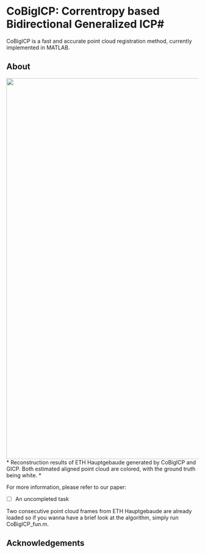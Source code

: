 # CoBigICP: Correntropy based Bidirectional Generalized ICP#

CoBigICP is a fast and accurate point cloud registration method, currently implemented in MATLAB.

## About ##

<img src="https://github.com/Pamphlett/CoBigICP/blob/master/assets/cmp.png" width="1000" div align=center>
* Reconstruction results of ETH Hauptgebaude generated by CoBigICP and GICP. Both estimated aligned point cloud are colored, 
with the ground truth being white. *

For more information, please refer to our paper:
- [ ] An uncompleted task

Two consecutive point cloud frames from ETH Hauptgebaude are already loaded so if you wanna have a brief look at the algorithm, simply run CoBigICP_fun.m.

## Acknowledgements ##
